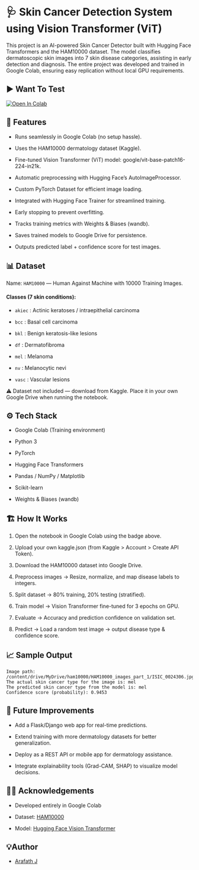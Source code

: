 # 🩺 Skin Cancer Detection System using Vision Transformer (ViT)


This project is an AI-powered Skin Cancer Detector built with Hugging Face Transformers and the HAM10000 dataset.
The model classifies dermatoscopic skin images into 7 skin disease categories, assisting in early detection and diagnosis.
The entire project was developed and trained in Google Colab, ensuring easy replication without local GPU requirements.

## ▶️ Want To Test

[![Open In Colab](https://colab.research.google.com/assets/colab-badge.svg)](https://colab.research.google.com/github/ArafathJ/Skin-Cancer-Detection-System-using-Vision-Transformer-ViT-/blob/main/skincancervit/skin_cancer_detector.ipynb)


## 🚀 Features
- Runs seamlessly in Google Colab (no setup hassle).

- Uses the HAM10000 dermatology dataset (Kaggle).

- Fine-tuned Vision Transformer (ViT) model: google/vit-base-patch16-224-in21k.

- Automatic preprocessing with Hugging Face’s AutoImageProcessor.

- Custom PyTorch Dataset for efficient image loading.

- Integrated with Hugging Face Trainer for streamlined training.

- Early stopping to prevent overfitting.

- Tracks training metrics with Weights & Biases (wandb).

- Saves trained models to Google Drive for persistence.

- Outputs predicted label + confidence score for test images.


## 📊 Dataset

Name: ```HAM10000``` — Human Against Machine with 10000 Training Images.

#### Classes (7 skin conditions):

- ```akiec``` : Actinic keratoses / intraepithelial carcinoma

- ```bcc``` : Basal cell carcinoma

- ```bkl``` : Benign keratosis-like lesions

- ```df``` : Dermatofibroma

- ```mel``` : Melanoma

- ```nv``` : Melanocytic nevi

- ```vasc``` : Vascular lesions

⚠️ Dataset not included — download from Kaggle.
 Place it in your own Google Drive when running the notebook.
## ⚙️ Tech Stack

- Google Colab (Training environment)

- Python 3

- PyTorch

- Hugging Face Transformers

- Pandas / NumPy / Matplotlib

- Scikit-learn

- Weights & Biases (wandb)



## 🏗️ How It Works

1. Open the notebook in Google Colab using the badge above.

2. Upload your own kaggle.json (from Kaggle > Account > Create API Token).

3. Download the HAM10000 dataset into Google Drive.

4. Preprocess images → Resize, normalize, and map disease labels to integers.

5. Split dataset → 80% training, 20% testing (stratified).

6. Train model → Vision Transformer fine-tuned for 3 epochs on GPU.

7. Evaluate → Accuracy and prediction confidence on validation set.

8. Predict → Load a random test image → output disease type & confidence score.


## 📈 Sample Output

```
Image path: /content/drive/MyDrive/ham10000/HAM10000_images_part_1/ISIC_0024306.jpg
The actual skin cancer type for the image is: mel
The predicted skin cancer type from the model is: mel
Confidence score (probability): 0.9453
```


## 🔮 Future Improvements
- Add a Flask/Django web app for real-time predictions.

- Extend training with more dermatology datasets for better generalization.

- Deploy as a REST API or mobile app for dermatology assistance.

- Integrate explainability tools (Grad-CAM, SHAP) to visualize model decisions.


## 🧏‍♀️ Acknowledgements

 - Developed entirely in Google Colab

 - Dataset: [HAM10000](https://www.kaggle.com/kmader/skin-cancer-mnist-ham10000)
 - Model: [Hugging Face Vision Transformer](https://huggingface.co/google/vit-base-patch16-224-in21k)

## 💡Author

-  [Arafath J](https://github.com/ArafathJ)
